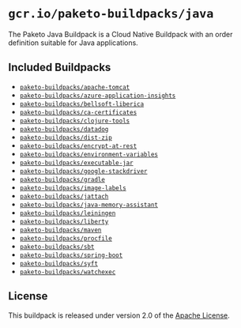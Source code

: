 # `gcr.io/paketo-buildpacks/java`

The Paketo Java Buildpack is a Cloud Native Buildpack with an order definition suitable for Java applications.

## Included Buildpacks

* [`paketo-buildpacks/apache-tomcat`](https://github.com/paketo-buildpacks/apache-tomcat)
* [`paketo-buildpacks/azure-application-insights`](https://github.com/paketo-buildpacks/azure-application-insights)
* [`paketo-buildpacks/bellsoft-liberica`](https://github.com/paketo-buildpacks/bellsoft-liberica)
* [`paketo-buildpacks/ca-certificates`](https://github.com/paketo-buildpacks/ca-certificates)
* [`paketo-buildpacks/clojure-tools`](https://github.com/paketo-buildpacks/clojure-tools)
* [`paketo-buildpacks/datadog`](https://github.com/paketo-buildpacks/datadog)
* [`paketo-buildpacks/dist-zip`](https://github.com/paketo-buildpacks/dist-zip)
* [`paketo-buildpacks/encrypt-at-rest`](https://github.com/paketo-buildpacks/encrypt-at-rest)
* [`paketo-buildpacks/environment-variables`](https://github.com/paketo-buildpacks/environment-variables)
* [`paketo-buildpacks/executable-jar`](https://github.com/paketo-buildpacks/executable-jar)
* [`paketo-buildpacks/google-stackdriver`](https://github.com/paketo-buildpacks/google-stackdriver)
* [`paketo-buildpacks/gradle`](https://github.com/paketo-buildpacks/gradle)
* [`paketo-buildpacks/image-labels`](https://github.com/paketo-buildpacks/image-labels)
* [`paketo-buildpacks/jattach`](https://github.com/paketo-buildpacks/jattach)
* [`paketo-buildpacks/java-memory-assistant`](https://github.com/paketo-buildpacks/java-memory-assistant)
* [`paketo-buildpacks/leiningen`](https://github.com/paketo-buildpacks/leiningen)
* [`paketo-buildpacks/liberty`](https://github.com/paketo-buildpacks/liberty)
* [`paketo-buildpacks/maven`](https://github.com/paketo-buildpacks/maven)
* [`paketo-buildpacks/procfile`](https://github.com/paketo-buildpacks/procfile)
* [`paketo-buildpacks/sbt`](https://github.com/paketo-buildpacks/sbt)
* [`paketo-buildpacks/spring-boot`](https://github.com/paketo-buildpacks/spring-boot)
* [`paketo-buildpacks/syft`](https://github.com/paketo-buildpacks/syft)
* [`paketo-buildpacks/watchexec`](https://github.com/paketo-buildpacks/watchexec)

## License

This buildpack is released under version 2.0 of the [Apache License][a].

[a]: http://www.apache.org/licenses/LICENSE-2.0
